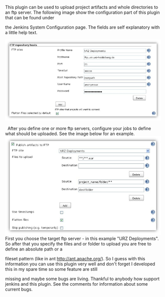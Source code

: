 
This plugin can be used to upload project artifacts and whole
directories to an ftp server. The following image show the configuration
part of this plugin that can be found under

the Jenkins System Configuration page. The fields are self explanatory
with a little help text.

![](docs/images/ftp-plugin-config.JPG)  

  After you define one or more ftp servers, configure your jobs to
define what should be uploaded. See the image below for an example.
![](docs/images/ftp-plugin-project-config2.JPG)  
First you choose the target ftp server - in this example "URZ
Deployments". So after that you specify the files and or folder to
upload you are free to define an absolute path or a

fileset pattern (like in ant <http://ant.apache.org/>). So I guess with
this information you can use this plugin very well and don't forget I
developed this in my spare time so some feature are still

missing and maybe some bugs are living. Thankful to anybody how support
jenkins and this plugin. See the comments for information about some
current bugs.  

